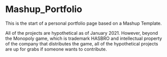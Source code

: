 # Mashup_Portfolio

This is the start of a personal portfolio page based on a Mashup Template.

All of the projects are hypothetical as of January 2021. However, beyond the Monopoly game, which is trademark HASBRO and intellectual property of the company that distributes the game, all of the hypothetical projects are up for grabs if someone wants to contribute.
